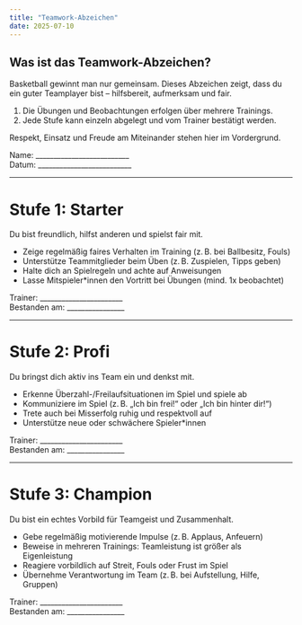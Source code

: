 ```yaml
---
title: "Teamwork-Abzeichen"
date: 2025-07-10
---
```


## Was ist das Teamwork-Abzeichen?

Basketball gewinnt man nur gemeinsam. Dieses Abzeichen zeigt, dass du ein guter Teamplayer bist – hilfsbereit, aufmerksam und fair.

1. Die Übungen und Beobachtungen erfolgen über mehrere Trainings.
1. Jede Stufe kann einzeln abgelegt und vom Trainer bestätigt werden.

Respekt, Einsatz und Freude am Miteinander stehen hier im Vordergrund.

Name: __________________________  
Datum: __________________________

---

# Stufe 1: Starter
Du bist freundlich, hilfst anderen und spielst fair mit.

* Zeige regelmäßig faires Verhalten im Training (z. B. bei Ballbesitz, Fouls)
* Unterstütze Teammitglieder beim Üben (z. B. Zuspielen, Tipps geben)
* Halte dich an Spielregeln und achte auf Anweisungen
* Lasse Mitspieler*innen den Vortritt bei Übungen (mind. 1x beobachtet)

Trainer: _______________________  
Bestanden am: ________________

---

# Stufe 2: Profi
Du bringst dich aktiv ins Team ein und denkst mit.

* Erkenne Überzahl-/Freilaufsituationen im Spiel und spiele ab
* Kommuniziere im Spiel (z. B. „Ich bin frei!“ oder „Ich bin hinter dir!“)
* Trete auch bei Misserfolg ruhig und respektvoll auf
* Unterstütze neue oder schwächere Spieler*innen

Trainer: _______________________  
Bestanden am: ________________

---

# Stufe 3: Champion
Du bist ein echtes Vorbild für Teamgeist und Zusammenhalt.

* Gebe regelmäßig motivierende Impulse (z. B. Applaus, Anfeuern)
* Beweise in mehreren Trainings: Teamleistung ist größer als Eigenleistung
* Reagiere vorbildlich auf Streit, Fouls oder Frust im Spiel
* Übernehme Verantwortung im Team (z. B. bei Aufstellung, Hilfe, Gruppen)

Trainer: _______________________  
Bestanden am: ________________
